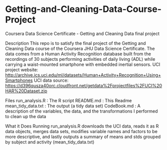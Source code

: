 # Getting-and-Cleaning-Data-Course-Project

Coursera Data Science Certificate - Getting and Cleaning Data final project

Description
This repo is to satisfy the final project of the Getting and Cleaning Data course of the Coursera JHU Data Science Certificate.
The data comes from a Human Activity Recognition database built from the recordings of 30 subjects performing activities of daily living (ADL) while carrying a waist-mounted smartphone with embedded inertial sensors.
UCI project website: http://archive.ics.uci.edu/ml/datasets/Human+Activity+Recognition+Using+Smartphones
UCI data source: https://d396qusza40orc.cloudfront.net/getdata%2Fprojectfiles%2FUCI%20HAR%20Dataset.zip

Files
run_analysis.R : The R script
README.md : This Readme
mean_tidy_data.txt : The output (a tidy data set)
CodeBook.md : A description of the variables, the data, and the transformations I performed to clean up the data 

What it Does
Running run_analysis.R downloads the UCI data, reads it as R data objects, merges data sets, modifies variable names and factors to be more descriptive, and lastly outputs a summary of means and stds grouped by subject and activity (mean_tidy_data.txt)
